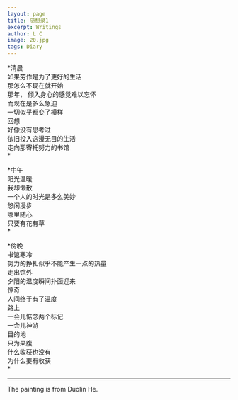 ```yaml
---
layout: page
title: 随想录1
excerpt: Writings
author: L C
image: 20.jpg
tags: Diary
---
```


*清晨  
如果劳作是为了更好的生活   
那怎么不现在就开始  
那年， 
倾入身心的感觉难以忘怀   
而现在是多么急迫  
一切似乎都变了模样  
回想  
好像没有思考过  
依旧投入这漫无目的生活  
走向那寄托努力的书馆  
*

*中午  
阳光温暖  
我却懒散  
一个人的时光是多么美妙  
悠闲漫步  
哪里随心  
只要有花有草  
*

*傍晚  
书馆寒冷  
努力的挣扎似乎不能产生一点的热量  
走出馆外  
夕阳的温度瞬间扑面迎来  
惊奇  
人间终于有了温度  
路上  
一会儿惦念两个标记  
一会儿神游  
目的地  
只为果腹  
什么收获也没有  
为什么要有收获  
*


****

The painting is from Duolin He.
